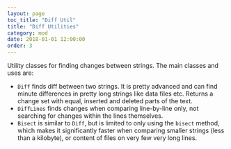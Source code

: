 ```yaml
---
layout: page
toc_title: "Diff Util"
title: "Diff Utilities"
category: mod
date: 2018-01-01 12:00:00
order: 3
---
```


Utility classes for finding changes between strings. The main classes and uses
are:

- `Diff` finds diff between two strings. It is pretty advanced and can find minute
  differences in pretty long strings like data files etc. Returns a change set with
  equal, inserted and deleted parts of the text.
- `DiffLines` finds changes when comparing line-by-line only, not searching for changes
  within the lines themselves.
- `Bisect` is similar to `Diff`, but is limited to only using the `bisect` method, which
  makes it significantly faster when comparing smaller strings (less than a kilobyte),
  or content of files on very few very long lines.
